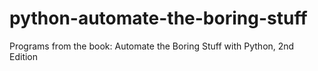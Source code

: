 # python-automate-the-boring-stuff
Programs from the book: Automate the Boring Stuff with Python, 2nd Edition

